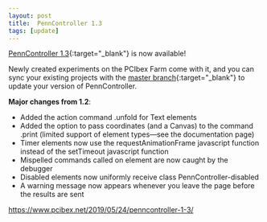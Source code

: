 ```yaml
---
layout: post
title:  PennController 1.3
tags: [update]
---
```


[PennController 1.3](https://github.com/PennController/penncontroller/tree/master/releases/1.5){:target="_blank"} is now available!

Newly created experiments on the PCIbex Farm come with it, and you can sync your existing projects with the [master branch](https://github.com/PennController/Sync){:target="_blank"} to update your version of PennController.

**Major changes from 1.2**:

+ Added the action command .unfold for Text elements
+ Added the option to pass coordinates (and a Canvas) to the command .print (limited support of element types—see the documentation page)
+ Timer elements now use the requestAnimationFrame javascript function instead of the setTimeout javascript function
+ Mispelled commands called on element are now caught by the debugger
+ Disabled elements now uniformly receive class PennController-disabled
+ A warning message now appears whenever you leave the page before the results are sent

https://www.pcibex.net/2019/05/24/penncontroller-1-3/